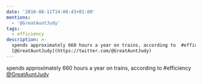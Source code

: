 ```yaml
---
date: '2010-08-11T14:08:43+01:00'
mentions:
  - '@GreatAuntJudy'
tags:
  - efficiency
description: >-
  spends approximately 660 hours a year on trains, according to  #efficiency
  [@GreatAuntJudy](https://twitter.com/@GreatAuntJudy)
---
```

spends approximately 660 hours a year on trains, according to  #efficiency [@GreatAuntJudy](https://twitter.com/@GreatAuntJudy)
